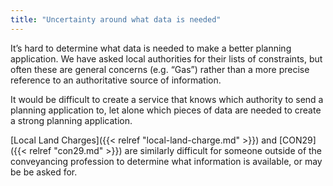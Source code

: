 ```yaml
---
title: "Uncertainty around what data is needed"
---
```


It’s hard to determine what data is needed to make a better planning application. We have asked local authorities for their lists of constraints, but often these are general concerns (e.g. “Gas”) rather than a more precise reference to an authoritative source of information. 

It would be difficult to create a service that knows which authority to send a planning application to, let alone which pieces of data are needed to create a strong planning application.

[Local Land Charges]({{< relref "local-land-charge.md" >}}) and [CON29]({{< relref "con29.md" >}}) are similarly difficult for someone outside of the conveyancing profession to determine what information is available, or may be be asked for.

